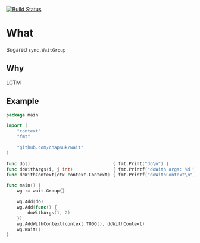 [![Build Status](https://travis-ci.org/chapsuk/wait.svg?branch=master)](https://travis-ci.org/chapsuk/wait)

# What

Sugared `sync.WaitGroup`

## Why

LGTM

## Example

```go
package main

import (
    "context"
    "fmt"

    "github.com/chapsuk/wait"
)

func do()                               { fmt.Print("do\n") }
func doWithArgs(i, j int)               { fmt.Printf("doWith args: %d %d\n", i, j) }
func doWithContext(ctx context.Context) { fmt.Printf("doWithContext\n") }

func main() {
    wg := wait.Group{}

    wg.Add(do)
    wg.Add(func() {
        doWithArgs(1, 2)
    })
    wg.AddWithContext(context.TODO(), doWithContext)
    wg.Wait()
}

```
